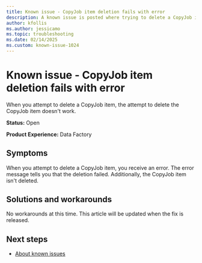 ```yaml
---
title: Known issue - CopyJob item deletion fails with error
description: A known issue is posted where trying to delete a CopyJob item fails with an error.
author: kfollis
ms.author: jessicamo
ms.topic: troubleshooting  
ms.date: 02/14/2025
ms.custom: known-issue-1024
---
```


# Known issue - CopyJob item deletion fails with error

When you attempt to delete a CopyJob item, the attempt to delete the CopyJob item doesn't work.

**Status:** Open

**Product Experience:** Data Factory

## Symptoms

When you attempt to delete a CopyJob item, you receive an error. The error message tells you that the deletion failed. Additionally, the CopyJob item isn't deleted.

## Solutions and workarounds

No workarounds at this time. This article will be updated when the fix is released.

## Next steps

- [About known issues](https://support.fabric.microsoft.com/known-issues)
